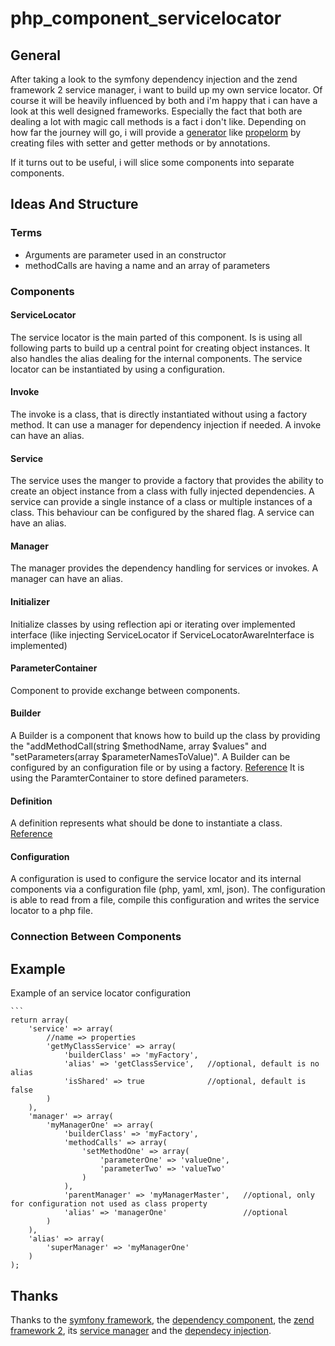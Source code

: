 # php_component_servicelocator

## General

After taking a look to the symfony dependency injection and the zend framework 2 service manager, i want to build up my own service locator.
Of course it will be heavily influenced by both and i'm happy that i can have a look at this well designed frameworks. Especially the fact that both are dealing a lot with magic call methods is a fact i don't like. Depending on how far the journey will go, i will provide a [generator](https://github.com/propelorm/Propel/tree/master/generator "generator of propelorm") like [propelorm](https://github.com/propelorm/Propel/tree/master "propelorm") by creating files with setter and getter methods or by annotations.

If it turns out to be useful, i will slice some components into separate components.

## Ideas And Structure

### Terms

* Arguments are parameter used in an constructor
* methodCalls are having a name and an array of parameters

### Components

#### ServiceLocator

The service locator is the main parted of this component. Is is using all following parts to build up a central point for creating object instances. It also handles the alias dealing for the internal components.
The service locator can be instantiated by using a configuration.

#### Invoke

The invoke is a class, that is directly instantiated without using a factory method. It can use a manager for dependency injection if needed.
A invoke can have an alias.

#### Service

The service uses the manger to provide a factory that provides the ability to create an object instance from a class with fully injected dependencies.
A service can provide a single instance of a class or multiple instances of a class. This behaviour can be configured by the shared flag.
A service can have an alias.

#### Manager

The manager provides the dependency handling for services or invokes.
A manager can have an alias.

#### Initializer

Initialize classes by using reflection api or iterating over implemented interface (like injecting ServiceLocator if ServiceLocatorAwareInterface is implemented)

#### ParameterContainer

Component to provide exchange between components.

#### Builder

A Builder is a component that knows how to build up the class by providing the "addMethodCall(string $methodName, array $values" and "setParameters(array $parameterNamesToValue)".
A Builder can be configured by an configuration file or by using a factory.
[Reference](http://symfony.com/doc/current/components/dependency_injection/introduction.html)
It is using the ParamterContainer to store defined parameters.

#### Definition

A definition represents what should be done to instantiate a class.
[Reference](http://symfony.com/doc/current/components/dependency_injection/definitions.html)

#### Configuration

A configuration is used to configure the service locator and its internal components via a configuration file (php, yaml, xml, json).
The configuration is able to read from a file, compile this configuration and writes the service locator to a php file.

### Connection Between Components

## Example

Example of an service locator configuration

    ```
    return array(
        'service' => array(
            //name => properties
            'getMyClassService' => array(
                'builderClass' => 'myFactory',
                'alias' => 'getClassService',   //optional, default is no alias
                'isShared' => true              //optional, default is false
            )
        ),
        'manager' => array(
            'myManagerOne' => array(
                'builderClass' => 'myFactory',
                'methodCalls' => array(
                    'setMethodOne' => array(
                        'parameterOne' => 'valueOne',
                        'parameterTwo' => 'valueTwo'
                    )
                ),
                'parentManager' => 'myManagerMaster',   //optional, only for configuration not used as class property
                'alias' => 'managerOne'                 //optional
            )
        ),
        'alias' => array(
            'superManager' => 'myManagerOne'
        )
    );

## Thanks

Thanks to the [symfony framework](http://symfony.com/doc/current/components "symfony current components"), the [dependency component](http://symfony.com/doc/current/components/dependency_injection/ "dependency component of symfony"), the [zend framework 2](http://framework.zend.com/manual/2.2/en/ "manual of zend framework 2.2"), its [service manager](http://framework.zend.com/manual/2.2/en/index.html#zend-servicemanager "service manager manual of zend framework 2.2") and the [dependecy injection](http://framework.zend.com/manual/2.2/en/modules/zend.di.introduction.html "dependency injection manual of zend framework 2.2").
